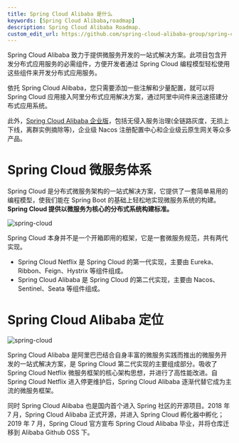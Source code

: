 ```yaml
---
title: Spring Cloud Alibaba 是什么
keywords: [Spring Cloud Alibaba,roadmap]
description: Spring Cloud Alibaba Roadmap.
custom_edit_url: https://github.com/spring-cloud-alibaba-group/spring-cloud-alibaba-group.github.io/blob/main/i18n/zh-cn/docusaurus-plugin-content-docs/current/overview/roadmap.md
---
```


Spring Cloud Alibaba 致力于提供微服务开发的一站式解决方案。此项目包含开发分布式应用服务的必需组件，方便开发者通过 Spring Cloud 编程模型轻松使用这些组件来开发分布式应用服务。

依托 Spring Cloud Alibaba，您只需要添加一些注解和少量配置，就可以将 Spring Cloud 应用接入阿里分布式应用解决方案，通过阿里中间件来迅速搭建分布式应用系统。

此外，[Spring Cloud Alibaba 企业版](https://www.aliyun.com/product/aliware/mse?spm=sca-website.topbar.0.0.0)，包括无侵入服务治理(全链路灰度，无损上下线，离群实例摘除等)，企业级 Nacos 注册配置中心和企业级云原生网关等众多产品。

# Spring Cloud 微服务体系
Spring Cloud 是分布式微服务架构的一站式解决方案，它提供了一套简单易用的编程模型，使我们能在 Spring Boot 的基础上轻松地实现微服务系统的构建。
**Spring Cloud 提供以微服务为核心的分布式系统构建标准。** 

![spring-cloud](../../../../../static/img/overview-doc-img/spring-cloud-img.png)

Spring Cloud 本身并不是一个开箱即用的框架，它是一套微服务规范，共有两代实现。
- Spring Cloud Netflix 是 Spring Cloud 的第一代实现，主要由 Eureka、Ribbon、Feign、Hystrix 等组件组成。
- Spring Cloud Alibaba 是 Spring Cloud 的第二代实现，主要由 Nacos、Sentinel、Seata 等组件组成。

# Spring Cloud Alibaba 定位

![spring-cloud](../../../../../static/img/overview-doc-img/spring-cloud-alibaba-img.png)

Spring Cloud Alibaba 是阿里巴巴结合自身丰富的微服务实践而推出的微服务开发的一站式解决方案，是 Spring Cloud 第二代实现的主要组成部分。吸收了 Spring Cloud Netflix 微服务框架的核心架构思想，并进行了高性能改进。自 Spring Cloud Netflix 进入停更维护后，Spring Cloud Alibaba 逐渐代替它成为主流的微服务框架。

同时 Spring Cloud Alibaba 也是国内首个进入 Spring 社区的开源项目。2018 年 7 月，Spring Cloud Alibaba 正式开源，并进入 Spring Cloud 孵化器中孵化；2019 年 7 月，Spring Cloud 官方宣布 Spring Cloud Alibaba 毕业，并将仓库迁移到 Alibaba Github OSS 下。